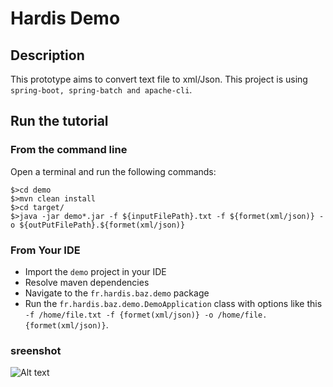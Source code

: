 # Hardis Demo

## Description

This prototype aims to convert text file to xml/Json.
This project is using `spring-boot, spring-batch and apache-cli`.

## Run the tutorial

### From the command line

Open a terminal and run the following commands:

```
$>cd demo
$>mvn clean install
$>cd target/
$>java -jar demo*.jar -f ${inputFilePath}.txt -f ${formet(xml/json)} -o ${outPutFilePath}.${formet(xml/json)}
```

### From Your IDE

* Import the `demo` project in your IDE
* Resolve maven dependencies
* Navigate to the `fr.hardis.baz.demo` package
* Run the `fr.hardis.baz.demo.DemoApplication` class with options like this `-f /home/file.txt -f {formet(xml/json)} -o /home/file.{formet(xml/json)}`.



### sreenshot
![Alt text](./src/main/resoures/screen.png?raw=true "How to run appliation")

